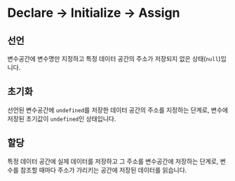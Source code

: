 # Declare → Initialize → Assign

## 선언

변수공간에 변수명만 지정하고 특정 데이터 공간의 주소가 저장되지 없은 상태(`null`)입니다.

## 초기화

선언된 변수공간에 `undefined`를 저장한 데이터 공간의 주소를 지정하는 단계로, 변수에 저장된 초기값이 `undefined`인 상태입니다.

## 할당

특정 데이터 공간에 실제 데이터를 저장하고 그 주소를 변수공간에 저장하는 단계로, 변수를 참조할 때마다 주소가 가리키는 공간에 저장된 데이터를 읽습니다.
